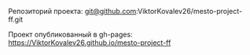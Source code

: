 Репозиторий проекта: git@github.com:ViktorKovalev26/mesto-project-ff.git

Проект опубликованный в gh-pages: https://ViktorKovalev26.github.io/mesto-project-ff
